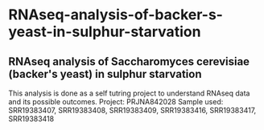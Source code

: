 # RNAseq-analysis-of-backer-s-yeast-in-sulphur-starvation

## RNAseq analysis of Saccharomyces cerevisiae (backer's yeast) in sulphur starvation
This analysis is done as a self tutring project to understand RNAseq data and its possible outcomes.
Project: PRJNA842028
Sample used: SRR19383407, SRR19383408, SRR19383409, SRR19383416, SRR19383417, SRR19383418
